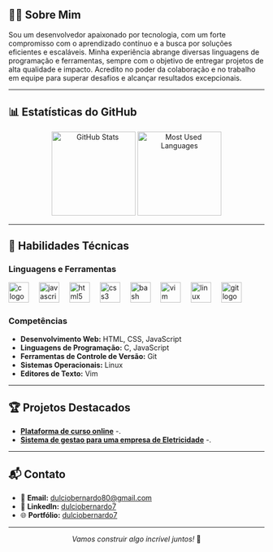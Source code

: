 

## 👨‍💻 Sobre Mim

Sou um desenvolvedor apaixonado por tecnologia, com um forte compromisso com o aprendizado contínuo e a busca por soluções eficientes e escaláveis. Minha experiência abrange diversas linguagens de programação e ferramentas, sempre com o objetivo de entregar projetos de alta qualidade e impacto. Acredito no poder da colaboração e no trabalho em equipe para superar desafios e alcançar resultados excepcionais.

---

## 📊 Estatísticas do GitHub

<div align="center">
  <img src="https://github-readme-stats.vercel.app/api?username=dulciobernardo77&show_icons=true&theme=dracula&include_all_commits=true&count_private=true" height="165" alt="GitHub Stats" />
  <img src="https://github-readme-stats.vercel.app/api/top-langs/?username=dulciobernardo77&layout=compact&theme=dracula&langs_count=6" height="165" alt="Most Used Languages" />
</div>

---

## 🚀 Habilidades Técnicas

### Linguagens e Ferramentas

<div align="left">
  <img src="https://cdn.jsdelivr.net/gh/devicons/devicon/icons/c/c-original.svg" height="40" alt="c logo"  />
  <img width="12" />
  <img src="https://cdn.jsdelivr.net/gh/devicons/devicon/icons/javascript/javascript-original.svg" height="40" alt="javascript logo"  />
  <img width="12" />
  <img src="https://cdn.jsdelivr.net/gh/devicons/devicon/icons/html5/html5-original.svg" height="40" alt="html5 logo"  />
  <img width="12" />
  <img src="https://cdn.jsdelivr.net/gh/devicons/devicon/icons/css3/css3-original.svg" height="40" alt="css3 logo"  />
  <img width="12" />
  <img src="https://cdn.jsdelivr.net/gh/devicons/devicon/icons/bash/bash-original.svg" height="40" alt="bash logo"  />
  <img width="12" />
  <img src="https://cdn.jsdelivr.net/gh/devicons/devicon/icons/vim/vim-original.svg" height="40" alt="vim logo"  />
  <img width="12" />
  <img src="https://cdn.jsdelivr.net/gh/devicons/devicon/icons/linux/linux-original.svg" height="40" alt="linux logo"  />
  <img width="12" />
  <img src="https://cdn.jsdelivr.net/gh/devicons/devicon/icons/git/git-original.svg" height="40" alt="git logo"  />
</div>

### Competências

- **Desenvolvimento Web:** HTML, CSS, JavaScript
- **Linguagens de Programação:** C, JavaScript
- **Ferramentas de Controle de Versão:** Git
- **Sistemas Operacionais:** Linux
- **Editores de Texto:** Vim

---

## 🏆 Projetos Destacados

- **[Plataforma de curso online](link)** -.
- **[Sistema de gestao para uma empresa de Eletricidade](link)** -.

---

## 📬 Contato

- 📧 **Email:** [dulciobernardo80@gmail.com](mailto:dulciobernardo80@gmail.com)
- 💼 **LinkedIn:** [dulciobernardo7](https://www.linkedin.com/in/d%C3%BAlcio-bernardo-b107492b9/)
- 🌐 **Portfólio:** [dulciobernardo7](https://github.com/dulciobernardo77)

---

<p align="center">
  <i>Vamos construir algo incrível juntos!</i> 🚀
</p>

